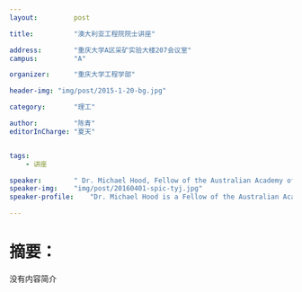 ```yaml
---
layout:     	post

title:      	"澳大利亚工程院院士讲座"

address:        "重庆大学A区采矿实验大楼207会议室"
campus:         "A"

organizer:   	"重庆大学工程学部"

header-img: "img/post/2015-1-20-bg.jpg"

category:		"理工"

author:         "陈青"
editorInCharge:	"夏天"


tags:
    - 讲座

speaker:		" Dr. Michael Hood, Fellow of the Australian Academy of Technological Sciences and Engineering"
speaker-img:	"img/post/20160401-spic-tyj.jpg"
speaker-profile:	"Dr. Michael Hood is a Fellow of the Australian Academy of Technological Sciences and Engineering, and Professor Emeritus at University of Queensland. He graduated from the University of Newcastle upon Tyne in the U.K. with two Bachelor of Science degrees: in Mechanical Engineering in 1971 and in Mining Engineering in 1973. He got doctoral degree at the University of Witwatersrand in 1978. He served successfully as an assistant professor of UC Berkeley，Senior Research Fellow in Lawrence Berkeley National Laboratory, Senior Research Associate in Flow Research, Inc., Founder and Chairman of the Board in Mining and Construction Technologies Inc., head and professor of mining engineering in Queensland university, and Chief Executive Officer at Cooperative Research Centre for Mining Technology and Equipment (CMTE). He has published more than 25 papers in refereed archival journals and more than 50 other papers at conferences. His research interest is Mechanical excavation and high pressure water erosion of rock-drilling and rock cutting and Rock mechanics."

---
```

# 摘要：
没有内容简介